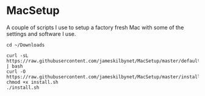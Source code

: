 # MacSetup

A couple of scripts I use to setup a factory fresh Mac with some of the settings and software I use.
```shell
cd ~/Downloads

curl -sL https://raw.githubusercontent.com/jameskilbynet/MacSetup/master/defaults.sh | bash
curl -O https://raw.githubusercontent.com/jameskilbynet/MacSetup/master/install.sh
chmod +x install.sh
./install.sh
```
